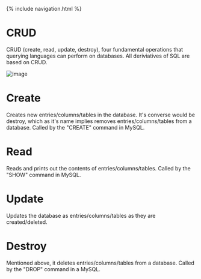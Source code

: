 {% include navigation.html %}

# CRUD
CRUD (create, read, update, destroy), four fundamental operations that querying languages can perform on databases.  All deriviatives of SQL are based on CRUD.

![image](https://user-images.githubusercontent.com/82109882/151613984-076b22b4-ec0e-406f-805e-cab4b68c68da.png)

# Create
Creates new entries/columns/tables in the database.  It's converse would be destroy, which as it's name implies removes entries/columns/tables from a database.  Called by the "CREATE" command in MySQL.

# Read
Reads and prints out the contents of entries/columns/tables.  Called by the "SHOW" command in MySQL.

# Update
Updates the database as entries/columns/tables as they are created/deleted.

# Destroy
Mentioned above, it deletes entries/columns/tables from a database.  Called by the "DROP" command in a MySQL.
